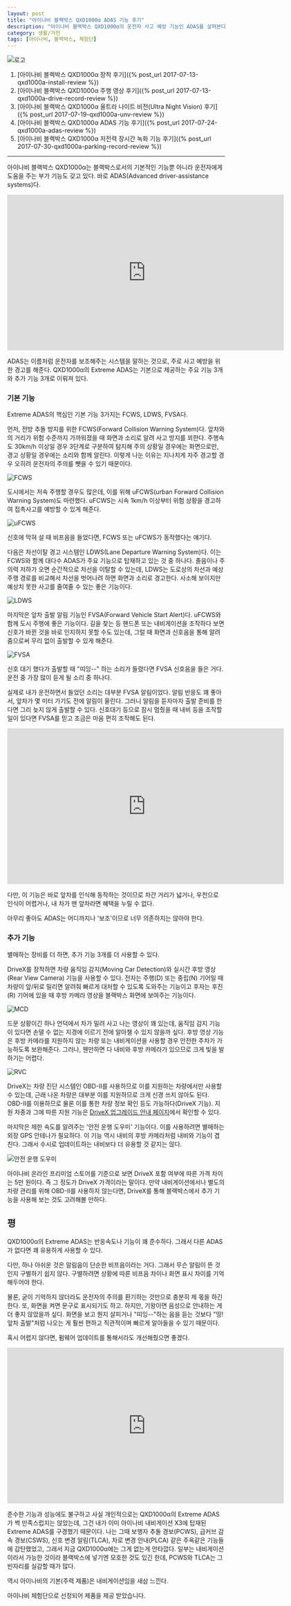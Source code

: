 ```yaml
---
layout: post
title: "아이나비 블랙박스 QXD1000α ADAS 기능 후기"
description: "아이나비 블랙박스 QXD1000α의 운전자 사고 예방 기능인 ADAS를 살펴본다."
category: 생활/가전
tags: [아이나비, 블랙박스, 체험단]
---
```


![로고](https://lh3.googleusercontent.com/-ZOHfv5nwg-M/WWdZVUbc4QI/AAAAAAAAVTY/zn8ULiJl2KETvSp09ow3hvLqfIaWtzhWQCE0YBhgL/s640/QXD1000%25CE%25B1+LOGO.png)

1. [아이나비 블랙박스 QXD1000α 장착 후기]({% post_url 2017-07-13-qxd1000a-install-review %})
2. [아이나비 블랙박스 QXD1000α 주행 영상 후기]({% post_url 2017-07-13-qxd1000a-drive-record-review %})
3. [아이나비 블랙박스 QXD1000α 울트라 나이트 비전(Ultra Night Vision) 후기]({% post_url 2017-07-19-qxd1000a-unv-review %})
4. [아이나비 블랙박스 QXD1000α ADAS 기능 후기]({% post_url 2017-07-24-qxd1000a-adas-review %})
5. [아이나비 블랙박스 QXD1000α 저전력 장시간 녹화 기능 후기]({% post_url 2017-07-30-qxd1000a-parking-record-review %})

- - - - -

아이나비 블랙박스 QXD1000α는 블랙박스로서의 기본적인 기능뿐 아니라
운전자에게 도움을 주는 부가 기능도 갖고 있다.
바로 ADAS(Advanced driver-assistance systems)다.

<center><iframe width="640" height="360" src="https://www.youtube.com/embed/ZjoPP8lmoFE" frameborder="0" allowfullscreen></iframe></center>

ADAS는 이름처럼 운전자를 보조해주는 시스템을 말하는 것으로,
주로 사고 예방을 위한 경고를 해준다.
QXD1000α의 Extreme ADAS는 기본으로 제공하는 주요 기능 3개와 추가 기능 3개로 이뤄져 있다.


### 기본 기능

Extreme ADAS의 핵심인 기본 기능 3가지는 FCWS, LDWS, FVSA다.

먼저, 전방 추돌 방지를 위한 FCWS(Forward Collision Warning System)다.
앞차와의 거리가 위험 수준까지 가까워졌을 때 화면과 소리로 알려 사고 방지를 꾀한다.
주행속도 30km/h 이상일 경우 3단계로 구분하여 탐지해
주의 상황일 경우에는 화면으로만, 경고 상황일 경우에는 소리와 함께 알린다.
이렇게 나눈 이유는 지나치게 자주 경고할 경우 오히려 운전자의 주의를 뺏을 수 있기 때문이다.

![FCWS](https://lh3.googleusercontent.com/-NcVcbKCi4PI/WXZQpcRAgjI/AAAAAAAAVpo/MI5yq9ej2Mgkn3c-vrfHtmvUyU4HGN7SwCE0YBhgL/s0/qxd1000a-fcws.jpg)

도시에서는 저속 주행할 경우도 많은데,
이를 위해 uFCWS(urban Forward Collision Warning System)도 마련했다.
uFCWS는 시속 1km/h 이상부터 위험 상황을 경고하여 접촉사고를 예방할 수 있게 해준다.

![uFCWS](https://lh3.googleusercontent.com/-bLwqbWFox84/WXZQ0osF1QI/AAAAAAAAVp4/zSJQ2mfqWDwz_7vFiegH98J6gEVj5sGvACE0YBhgL/s0/qxd1000a-ufcws.jpg)

신호에 막혀 설 때 비프음을 들었다면, FCWS 또는 uFCWS가 동작했다는 얘기다.

다음은 차선이탈 경고 시스템인 LDWS(Lane Departure Warning System)다.
이는 FCWS와 함께 대다수 ADAS가 주요 기능으로 탑재하고 있는 것 중 하나다.
졸음이나 주의력 저하가 오면 순간적으로 차선을 이탈할 수 있는데,
LDWS는 도로상의 차선과 예상 주행 경로를 비교해서 차선을 벗어나려 하면 화면과 소리로 경고한다.
사소해 보이지만 예상치 못한 사고를 줄여줄 수 있는 좋은 기능이다.

![LDWS](https://lh3.googleusercontent.com/-YmXbY_z8bfU/WXZUJciqEUI/AAAAAAAAVqc/p1mNU4TmHUUdsoBkCo6dKTN41Wkx7ucJQCE0YBhgL/s0/qxd1000a-ldws.jpg)

마지막은 앞차 출발 알림 기능인 FVSA(Forward Vehicle Start Alert)다.
uFCWS와 함께 도시 주행에 좋은 기능이다.
길을 찾는 등 핸드폰 또는 내비게이션을 조작하다 보면 신호가 바뀐 것을 바로 인지하지 못할 수도 있는데,
그럴 때 화면과 신호음을 통해 알려줌으로써 무리 없이 출발할 수 있게 해준다.

![FVSA](https://lh3.googleusercontent.com/-2gtEnftd2Hg/WXZT7VlJn2I/AAAAAAAAVqM/Yp00D8lKwrcaQ8uNq0fRjhDiqxn9hrdAgCE0YBhgL/s0/qxd1000a-fvsa.jpg)

신호 대기 했다가 출발할 때 "띠잉--" 하는 소리가 들렸다면 FVSA 신호음을 들은 거다.
운전 중 가장 많이 듣게 될 소리 중 하나다.

실제로 내가 운전하면서 들었던 소리는 대부분 FVSA 알림이었다.
알림 반응도 꽤 좋아서, 앞차가 몇 미터 가기도 전에 알림이 울린다.
그러니 알림을 듣자마자 출발 준비를 한다면 그리 늦지 않게 출발할 수 있다.
신호대기 등으로 잠시 멈췄을 때 내비 등을 조작할 일이 있다면 FVSA를 믿고 조금은 마음 편히 조작해도 된다.

<center><iframe width="640" height="360" src="https://www.youtube.com/embed/Iiy71zvxhDY" frameborder="0" allowfullscreen>FVSA 알림음</iframe></center>

다만, 이 기능은 바로 앞차를 인식해 동작하는 것이므로
차간 거리가 넓거나, 우천으로 인식이 어렵거나, 내 차가 맨 앞차라면 혜택을 누릴 수 없다.

아무리 좋아도 ADAS는 어디까지나 '보조'이므로 너무 의존하지는 않아야 한다.


### 추가 기능

별매하는 장비를 더 하면, 추가 기능 3개를 더 사용할 수 있다.

DriveX를 장착하면 차량 움직임 감지(Moving Car Detection)와 실시간 후방 영상(Rear View Camera) 기능을 사용할 수 있다.
전자는 주행(D) 또는 중립(N) 기어일 때 차량이 앞/뒤로 밀리면 알려줘 빠르게 대처할 수 있도록 도와주는 기능이고
후자는 후진(R) 기어에 있을 때 후방 카메라 영상을 블랙박스 화면에 보여주는 기능이다.

![MCD](https://lh3.googleusercontent.com/-O3jYbS4LfCk/WXZYQiBYYqI/AAAAAAAAVqw/jShy5Jf012cJwk43sLCwJlfzw7WS7t1igCE0YBhgL/s0/qxd1000a-mcd.jpg)

드문 상황이긴 하나 언덕에서 차가 밀려 사고 나는 영상이 꽤 있는데,
움직임 감지 기능이 있다면 손댈 수 없는 지경에 이르기 전에 알아챌 수 있지 않을까 싶다.
후방 영상 기능은 후방 카메라를 지원하지 않는 차량 또는 내비게이션을 사용할 경우 안전한 주차가 가능하도록 보완해준다.
그러나, 웬만하면 다 내비와 후방 카메라가 있으므로 크게 빛을 발하기는 어렵다.

![RVC](https://lh3.googleusercontent.com/-WhBJ7Z83uF8/WXZYdY-kAeI/AAAAAAAAVrA/Oja2yu9tbUE0EK4UJ3qcXkXc3jC3li49ACE0YBhgL/s0/qxd1000a-rvc.jpg)

DriveX는 차량 진단 시스템인 OBD-II를 사용하므로
이를 지원하는 차량에서만 사용할 수 있는데,
근래 나온 차량은 대부분 이를 지원하므로 크게 신경 쓰지 않아도 된다.
OBD-II를 이용하므로 물론 이를 통한 차량 정보 확인 등도 가능하다(DriveX 기능).
지원 차종과 그에 따른 지원 기능은 [DriveX 업그레이드 안내 페이지](http://www.inavi.com/Upgrades/DriveX)에서 확인할 수 있다.

마지막은 제한 속도를 알려주는 '안전 운행 도우미' 기능이다.
이를 사용하려면 별매하는 외장 GPS 안테나가 필요하다.
이 기능 역시 내비의 후방 카메라처럼 내비와 기능이 겹친다.
그래서 수시로 업데이트하는 내비보다 더 유용할 것 같지는 않다.

![안전 운행 도우미](https://lh3.googleusercontent.com/-NV2DBOI1rrc/WXZYlykUxpI/AAAAAAAAVrQ/AUpwuxMTUm4Pzv6A7g0Rt2XpU6h2bZO4gCE0YBhgL/s0/qxd1000a-sdh.jpg)

아이나비 온라인 프리미엄 스토어를 기준으로 보면
DriveX 포함 여부에 따른 가격 차이는 5만 원이다.
즉 그 정도가 DriveX 가격이라는 말이다.
만약 내비게이션에서나 별도의 차량 관리를 위해 OBD-II를 사용하지 않는다면,
DriveX를 통해 블랙박스에서 추가 기능을 사용해 보는 것도 고려해볼 만하다.


## 평

QXD1000α의 Extreme ADAS는 반응속도나 기능이 꽤 준수하다.
그래서 다른 ADAS가 없다면 꽤 유용하게 사용할 수 있다.

다만, 하나 아쉬운 것은 알림음이 단순한 비프음이라는 거다.
그래서 무슨 알림이 뜬 것인지 구별하기 쉽지 않다.
구별하려면 상황에 따른 비프음 차이나 화면 표시 차이를 기억해두어야 한다.

물론, 굳이 기억하지 않더라도 운전자의 주의를 환기하는 것만으로 충분히 제 몫을 하긴 한다.
또, 화면을 켜면 문구로 표시되기도 하고.
하지만, 기왕이면 음성으로 안내하는 게 더 좋지 않았을까 싶다.
화면을 보고 뭔지 살피거나 "띠잉--"하는 음을 듣는 것보다
"띵! 앞차 출발"처럼 나오는 게 훨씬 편하고 직관적이며 빠르게 알아들을 수 있기 때문이다.

혹시 어렵지 않다면, 펌웨어 업데이트를 통해서라도 개선해줬으면 좋겠다.

<center><iframe width="640" height="360" src="https://www.youtube.com/embed/cXUPMOz5Qeo" frameborder="0" allowfullscreen></iframe></center>

준수한 기능과 성능에도 불구하고 사실 개인적으로는 QXD1000α의 Extreme ADAS가 썩 만족스럽지는 않았는데,
그건 내가 이미 아이나비 내비게이션 X3에 탑재된 Extreme ADAS를 구경했기 때문이다.
나는 그때 보행자 추돌 경보(PCWS), 급커브 감속 경보(CSWS), 신호 변경 알림(TLCA), 차로 변경 안내(PLCA) 같은 주옥같은 기능들에 감탄했었고,
그래서 지금 QXD1000α에는 그게 없는게 안타깝다.
일부는 내비게이션이라서 가능한 것이라 블랙박스에 넣기엔 모호한 것도 있긴 한데,
PCWS와 TLCA는 그 빈자리를 실감할 때가 많다.

역시 아이나비의 기본(주력 제품)은 내비게이션임을 새삼 느낀다.

<div class="im im-info">
아이나비 체험단으로 선정되어 제품을 제공 받았습니다.
</div>
